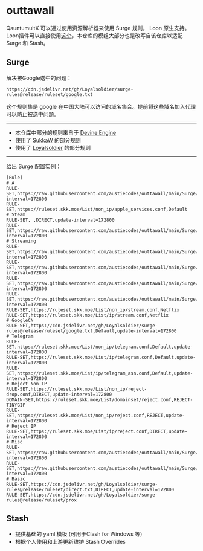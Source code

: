 # outtawall

QauntumultX 可以通过使用资源解析器来使用 Surge 规则， Loon 原生支持。
Loon插件可以直接使用[这个](https://gitlab.com/lodepuly/vpn_tool/-/tree/master/Tool/Loon/Plugin?ref_type=heads)，本仓库的模组大部分也是改写自该仓库以适配 Surge 和 Stash。

## Surge 

解决被Google送中的问题：
```
https://cdn.jsdelivr.net/gh/Loyalsoldier/surge-rules@release/ruleset/google.txt
```
这个规则集是 google 在中国大陆可以访问的域名集合。提前将这些域名加入代理可以防止被送中问题。

---

- 本仓库中部分的规则来自于 [Devine Engine](https://github.com/DivineEngine/Profiles)
- 使用了 [SukkaW](https://github.com/SukkaW/Surge) 的部分规则
- 使用了 [Loyalsoldier](https://github.com/Loyalsoldier/surge-rules) 的部分规则

---

给出 Surge 配置实例：
```
[Rule]
# A
RULE-SET,https://raw.githubusercontent.com/austiecodes/outtawall/main/Surge/AI/AI.list,AI,update-interval=172800
RULE-SET,https://ruleset.skk.moe/List/non_ip/apple_services.conf,Default
# Steam
RULE-SET, ,DIRECT,update-interval=172800
RULE-SET,https://raw.githubusercontent.com/austiecodes/outtawall/main/Surge/SteamCommunity,Steam,update-interval=172800
# Streaming
RULE-SET,https://raw.githubusercontent.com/austiecodes/outtawall/main/Surge/Streaming/YouTube.list,YouTube,update-interval=172800
RULE-SET,https://raw.githubusercontent.com/austiecodes/outtawall/main/Surge/Streaming/DisneyPlus.list,DisneyPlus,update-interval=172800
RULE-SET,https://raw.githubusercontent.com/austiecodes/outtawall/main/Surge/Streaming/PrimeVideo.list,PrimeVideo,update-interval=172800
RULE-SET,https://raw.githubusercontent.com/austiecodes/outtawall/main/Surge/Streaming/Netflix.list,Netflix,update-interval=172800
RULE-SET,https://ruleset.skk.moe/List/non_ip/stream.conf,Netflix
RULE-SET,https://ruleset.skk.moe/List/ip/stream.conf,Netflix
# GoogleCN
RULE-SET,https://cdn.jsdelivr.net/gh/Loyalsoldier/surge-rules@release/ruleset/google.txt,Default,update-interval=172800
# Telegram
RULE-SET,https://ruleset.skk.moe/List/non_ip/telegram.conf,Default,update-interval=172800
RULE-SET,https://ruleset.skk.moe/List/ip/telegram.conf,Default,update-interval=172800
RULE-SET,https://ruleset.skk.moe/List/ip/telegram_asn.conf,Default,update-interval=172800
# Reject Non IP
RULE-SET,https://ruleset.skk.moe/List/non_ip/reject-drop.conf,DIRECT,update-interval=172800
DOMAIN-SET,https://ruleset.skk.moe/List/domainset/reject.conf,REJECT-TINYGIF
RULE-SET,https://ruleset.skk.moe/List/non_ip/reject.conf,REJECT,update-interval=172800
# Reject IP
RULE-SET,https://ruleset.skk.moe/List/ip/reject.conf,DIRECT,update-interval=172800
# Misc
RULE-SET,https://raw.githubusercontent.com/austiecodes/outtawall/main/Surge/Direct.list,DIRECT,update-interval=172800
RULE-SET,https://raw.githubusercontent.com/austiecodes/outtawall/main/Surge/Global.list,Default,update-interval=172800
# Basic
RULE-SET,https://cdn.jsdelivr.net/gh/Loyalsoldier/surge-rules@release/ruleset/direct.txt,DIRECT,update-interval=172800
RULE-SET,https://cdn.jsdelivr.net/gh/Loyalsoldier/surge-rules@release/ruleset/prox
```

## Stash
- 提供基础的 yaml 模板 (可用于Clash for Windows 等)
- 根据个人使用和上游更新维护 Stash Overrides


